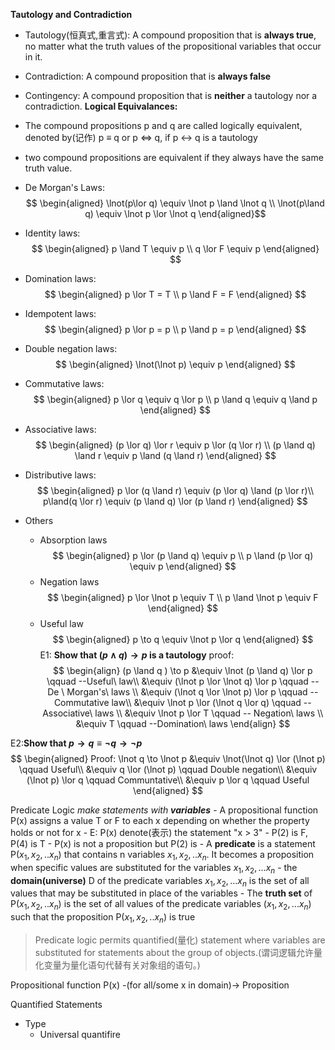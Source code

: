 
__Tautology and Contradiction__
- Tautology(恒真式,重言式): A compound proposition that is __always true__, no matter what the truth values of the propositional variables that occur in it.
- Contradiction: A compound proposition that is __always false__
- Contingency: A compound proposition that is __neither__ a tautology nor a contradiction.
__Logical Equivalances:__
- The compound propositions p and q are called logically equivalent, denoted by(记作) p $\equiv$ q or p $\Leftrightarrow$ q, if p $\leftrightarrow$ q is a tautology
- two compound propositions are equivalent if they always have the same truth value.

- De Morgan's Laws:	
$$
\begin{aligned}
\lnot(p\lor q) \equiv \lnot p \land \lnot q \\
\lnot(p\land q) \equiv \lnot p \lor \lnot q
\end{aligned}$$
- Identity laws:
$$
\begin{aligned}
p \land T \equiv p \\
q \lor F \equiv p
\end{aligned} $$
- Domination laws:
$$
\begin{aligned}
p \lor T = T \\
p \land F = F
\end{aligned}
$$
- Idempotent laws:
$$
\begin{aligned}
p \lor p = p \\
p \land p = p
\end{aligned}
$$
- Double negation laws:
$$
\begin{aligned}
\lnot(\lnot p) \equiv p
\end{aligned}
$$
- Commutative laws:
$$
\begin{aligned}
p \lor q \equiv q \lor p \\
p \land q \equiv q \land p
\end{aligned}
$$
- Associative laws:
$$
\begin{aligned}
(p \lor q) \lor r \equiv p \lor (q \lor r) \\
(p \land q) \land r \equiv p \land (q \land r) 
\end{aligned}
$$
- Distributive laws:
$$
\begin{aligned}
p \lor (q \land r) \equiv (p \lor q) \land (p \lor r)\\
p\land(q \lor r) \equiv (p \land q) \lor (p \land r)
\end{aligned}
$$
- Others
	- Absorption laws
$$
\begin{aligned}
p \lor (p \land q) \equiv p \\
p \land (p \lor q) \equiv p
\end{aligned}
$$
	- Negation laws
$$
\begin{aligned}
p \lor \lnot p \equiv T \\
p \land \lnot p \equiv F
\end{aligned}
$$
	- Useful law
$$
\begin{aligned}
p \to q \equiv \lnot p \lor q
\end{aligned}
$$
E1: __Show that $(p \land q) \to  p$ is a tautology__
proof:
$$
\begin{align}
(p \land q ) \to p &\equiv \lnot (p \land q) \lor p \qquad --Useful\ law\\
&\equiv (\lnot p \lor \lnot q) \lor p \qquad -- De \ Morgan's\ laws \\
&\equiv (\lnot q \lor \lnot p) \lor p \qquad --Commutative law\\
&\equiv \lnot p \lor (\lnot q \lor q) \qquad -- Associative\ laws \\
&\equiv \lnot p \lor T \qquad -- Negation\ laws \\
&\equiv T \qquad --Domination\ laws 
\end{align}
$$

E2:__Show that $p \to q \equiv \lnot q \to \lnot p$__
$$
\begin{aligned}
Proof: \lnot q \to \lnot p &\equiv \lnot(\lnot q) \lor (\lnot p) \qquad Useful\\
&\equiv q \lor (\lnot p) \qquad Double negation\\
&\equiv (\lnot p) \lor q \qquad Communtative\\
&\equiv p \lor q \qquad Useful
\end{aligned}
$$

Predicate Logic
	_make statements with **variables**_
	- A propositional function P(x) assigns a value T or F to each x depending on whether the property holds or not for x
		- E: P(x) denote(表示) the statement "x > 3"
		- P(2) is F, P(4) is T
		- P(x) is not a proposition but P(2) is
	- A __predicate__ is a statement P($x_1,x_2,..x_n$) that contains n variables $x_1,x_2,..x_n$. It becomes a proposition when specific values are substituted for the variables $x_1, x_2, ... x_n$
	- the __domain(universe)__ D of the predicate variables $x_1, x_2, ... x_n$ is the set of all values that may be substituted in place of the variables
	- The __truth set__ of P($x_1,x_2,..x_n$) is the set of all values of the predicate variables ($x_1,x_2,...x_n$) such that the proposition P($x_1,x_2,..x_n$) is true

> Predicate logic permits quantified(量化) statement where variables are substituted for statements about the group of objects.(谓词逻辑允许量化变量为量化语句代替有关对象组的语句。)

Propositional function P(x) -(for all/some x in domain)-> Proposition

Quantified Statements
- Type
	- Universal quantifire 